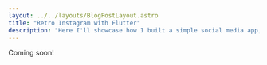 ```yaml
---
layout: ../../layouts/BlogPostLayout.astro
title: "Retro Instagram with Flutter"
description: "Here I'll showcase how I built a simple social media app, as a bit of a throwback to the early Instagram days, using Pocketbase and Flutter."
---
```


Coming soon!